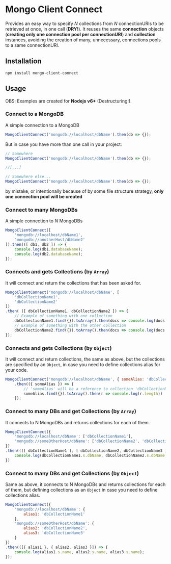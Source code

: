 # Mongo Client Connect
Provides an easy way to specify *N* collections from *N* connectionURIs to be retrieved at once, in one call (**DRY!**). It reuses the same **connection** objects (**creating only one connection pool per connectionURI**) and **collection** instances, avoiding the creation of many, unnecessary, connections pools to a same connectionURI.

## Installation

```
npm install mongo-client-connect
```

## Usage

OBS: Examples are created for **Nodejs v6+** (Destructuring!).

### Connect to a MongoDB

A simple connection to a MongoDB

```javascript
MongoClientConnect('mongodb://localhost/dbName').then(db => {});
```

But in case you have more than one call in your project:

```javascript
// Somewhere
MongoClientConnect('mongodb://localhost/dbName').then(db => {});

//[...]

// Somewhere else...
MongoClientConnect('mongodb://localhost/dbName').then(db => {});
```
by mistake, or intentionally because of by some file structure strategy, **only one connection pool will be created**

### Connect to many MongoDBs

A simple connection to *N* MongoDBs

```javascript
MongoClientConnect([
	'mongodb://localhost/dbName1',
	'mongodb://anotherHost/dbName2'
]).then(([ db1, db2 ]) => {
	console.log(db1.databaseName);
	console.log(db2.databaseName);
});
```

### Connects and gets Collections (by `Array`)

It will connect and return the collections that has been asked for.

```javascript
MongoClientConnect('mongodb://localhost/dbName', [
	'dbCollectionName1',
	'dbCollectionName2'
])
.then( ([ dbCollectionName1, dbCollectionName2 ]) => {
    // Example of something with one collection
    dbCollectionName1.find({}).toArray().then(docs => console.log(docs.length));
  	// Example of something with the other collection
    dbCollectionName2.find({}).toArray().then(docs => console.log(docs.length));
});
```

### Connects and gets Collections (by `Object`)

It will connect and return collections, the same as above, but the collections are specified by an `Object`, in case you need to define collections alias for your code.

```javascript
MongoClientConnect('mongodb://localhost/dbName', { someAlias: 'dbCollectionName' })
	.then(({ someAlias }) => {
    	// 'someAlias' will be a reference to collection 'dbCollectionName'
		someAlias.find({}).toArray().then(r => console.log(r.length))
	});
```

### Connect to many DBs and get Collections (by `Array`)

It connects to N MongoDBs and returns collections for each of them.

```javascript
MongoClientConnect({
	'mongodb://localhost/dbName': ['dbCollectionName1'],
	'mongodb://someOtherHost/dbName': ['dbCollectionName2', 'dbCollectionName3']
})
.then(([[ dbCollectionName1 ], [ dbCollectionName2, dbCollectionName3 ]]) => {
	console.log(dbCollectionName1.s.dbName, dbCollectionName2.s.dbName, dbCollectionName3.s.dbName);
})
```

### Connect to many DBs and get Collections (by `Object`)

Same as above, it connects to N MongoDBs and returns collections for each of them, but defining collections as an `Object` in case you need to define collections alias.

```javascript
MongoClientConnect({
	'mongodb://localhost/dbName': {
		alias1: 'dbCollectionName1'
	},
	'mongodb://someOtherHost/dbName': {
		alias2: 'dbCollectionName2',
		alias3: 'dbCollectionName3'
	}
})
.then(([{ alias1 }, { alias2, alias3 }]) => {
	console.log(alias1.s.name, alias2.s.name, alias3.s.name);
});
```
